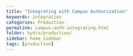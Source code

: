 ```yaml
---
title: "Integrating with Campus Authorization"
keywords: integration
categories: Production
permalink: campus-auth-integrating.html
folder: hydra/production/
sidebar: home_sidebar
tags: [production]
---
```

